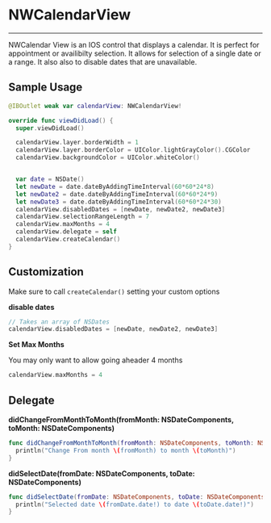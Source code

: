 # NWCalendarView
---

NWCalendar View is an IOS control that displays a calendar. It is perfect for appointment or availibilty selection. It allows for selection of a single date or a range. It also also to disable dates that are unavailable.


## Sample Usage


```swift
@IBOutlet weak var calendarView: NWCalendarView!

override func viewDidLoad() {
  super.viewDidLoad()

  calendarView.layer.borderWidth = 1
  calendarView.layer.borderColor = UIColor.lightGrayColor().CGColor
  calendarView.backgroundColor = UIColor.whiteColor()


  var date = NSDate()
  let newDate = date.dateByAddingTimeInterval(60*60*24*8)
  let newDate2 = date.dateByAddingTimeInterval(60*60*24*9)
  let newDate3 = date.dateByAddingTimeInterval(60*60*24*30)
  calendarView.disabledDates = [newDate, newDate2, newDate3]
  calendarView.selectionRangeLength = 7
  calendarView.maxMonths = 4
  calendarView.delegate = self
  calendarView.createCalendar()
}
```


## Customization

Make sure to call `createCalendar()` setting your custom options


**disable dates**


```swift
// Takes an array of NSDates
calendarView.disabledDates = [newDate, newDate2, newDate3]
```

**Set Max Months**

You may only want to allow going aheader 4 months
```swift
calendarView.maxMonths = 4
```


## Delegate

**didChangeFromMonthToMonth(fromMonth: NSDateComponents, toMonth: NSDateComponents)**
```swift
func didChangeFromMonthToMonth(fromMonth: NSDateComponents, toMonth: NSDateComponents) {
  println("Change From month \(fromMonth) to month \(toMonth)")
}
```

**didSelectDate(fromDate: NSDateComponents, toDate: NSDateComponents)**
```swift
func didSelectDate(fromDate: NSDateComponents, toDate: NSDateComponents) {
  println("Selected date \(fromDate.date!) to date \(toDate.date!)")
}
```
